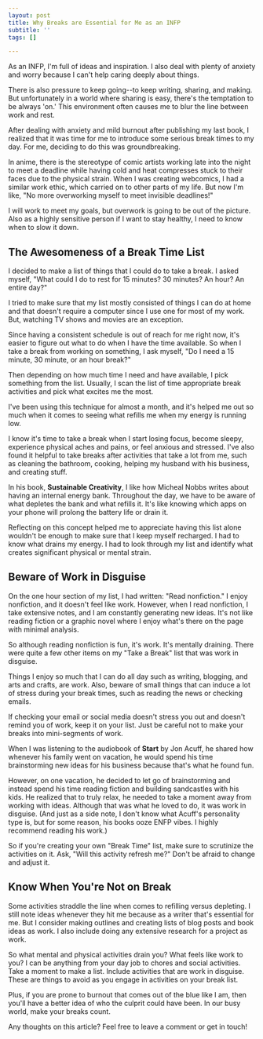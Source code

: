 ```yaml
---
layout: post
title: Why Breaks are Essential for Me as an INFP
subtitle: ''
tags: []

---
```

As an INFP,  I'm full of ideas and inspiration. I also deal with plenty of anxiety and worry because I can't help caring deeply about things.

There is also pressure to keep going--to keep writing, sharing, and making. But unfortunately in a world where sharing is easy, there's the temptation to be always 'on.' This environment often causes me to blur the line between work and rest.

After dealing with anxiety and mild burnout after publishing my last book, I realized that it was time for me to introduce some serious break times to my day. For me, deciding to do this was groundbreaking.

In anime, there is the stereotype of comic artists working late into the night to meet a deadline while having cold and heat compresses stuck to their faces due to the physical strain. When I was creating webcomics, I had a similar work ethic, which carried on to other parts of my life. But now I'm like, "No more overworking myself to meet invisible deadlines!" 

I will work to meet my goals, but overwork is going to be out of the picture. Also as a highly sensitive person if I want to stay healthy, I need to know when to slow it down. 

## The Awesomeness of a Break Time List

I decided to make a list of things that I could do to take a break. I asked myself, "What could I do to rest for 15 minutes? 30 minutes? An hour? An entire day?"

I tried to make sure that my list mostly consisted of things I can do at home and that doesn't require a computer since I use one for most of my work. But, watching TV shows and movies are an exception.

Since having a consistent schedule is out of reach for me right now, it's easier to figure out what to do when I have the time available. So when I take a break from working on something, I ask myself, "Do I need a 15 minute, 30 minute, or an hour break?"

Then depending on how much time I need and have available, I pick something from the list. Usually, I scan the list of time appropriate break activities and pick what excites me the most.

I've been using this technique for almost a month, and it's helped me out so much when it comes to seeing what refills me when my energy is running low.

I know it's time to take a break when I start losing focus, become sleepy, experience physical aches and pains, or feel anxious and stressed. I've also found it helpful to take breaks after activities that take a lot from me, such as cleaning the bathroom, cooking, helping my husband with his business, and creating stuff.

In his book, **Sustainable Creativity**, I like how Micheal Nobbs writes about having an internal energy bank. Throughout the day, we have to be aware of what depletes the bank and what refills it. It's like knowing which apps on your phone will prolong the battery life or drain it.

Reflecting on this concept helped me to appreciate having this list alone wouldn't be enough to make sure that I keep myself recharged. I had to know what drains my energy. I had to look through my list and identify what creates significant physical or mental strain.

## Beware of Work in Disguise

On the one hour section of my list, I had written: "Read nonfiction." I enjoy nonfiction, and it doesn't feel like work. However, when I read nonfiction, I take extensive notes, and I am constantly generating new ideas. It's not like reading fiction or a graphic novel where I enjoy what's there on the page with minimal analysis.

So although reading nonfiction is fun, it's work. It's mentally draining. There were quite a few other items on my "Take a Break" list that was work in disguise.

Things I enjoy so much that I can do all day such as writing, blogging, and arts and crafts, are work. Also, beware of small things that can induce a lot of stress during your break times, such as reading the news or checking emails.

If checking your email or social media doesn't stress you out and doesn't remind you of work, keep it on your list. Just be careful not to make your breaks into mini-segments of work.

When I was listening to the audiobook of **Start** by Jon Acuff, he shared how whenever his family went on vacation, he would spend his time brainstorming new ideas for his business because that's what he found fun.

However, on one vacation, he decided to let go of brainstorming and instead spend his time reading fiction and building sandcastles with his kids. He realized that to truly relax, he needed to take a moment away from working with ideas. Although that was what he loved to do, it was work in disguise. (And just as a side note, I don't know what Acuff's personality type is, but for some reason, his books ooze ENFP vibes. I highly recommend reading his work.)

So if you're creating your own "Break Time" list, make sure to scrutinize the activities on it. Ask, "Will this activity refresh me?" Don't be afraid to change and adjust it.

## Know When You're Not on Break

Some activities straddle the line when comes to refilling versus depleting. I still note ideas whenever they hit me because as a writer that's essential for me. But I consider making outlines and creating lists of blog posts and book ideas as work. I also include doing any extensive research for a project as work.

So what mental and physical activities drain you? What feels like work to you? I can be anything from your day job to chores and social activities. Take a moment to make a list. Include activities that are work in disguise. These are things to avoid as you engage in activities on your break list.

Plus, if you are prone to burnout that comes out of the blue like I am, then you'll have a better idea of who the culprit could have been. In our busy world, make your breaks count.

Any thoughts on this article? Feel free to leave a comment or get in touch!